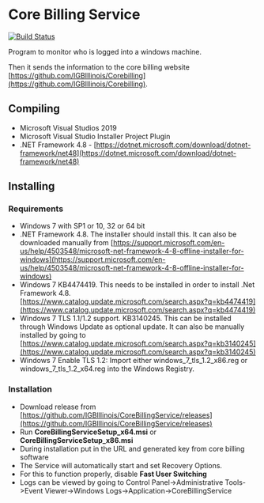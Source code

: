 # Core Billing Service

[![Build Status](https://github.com/IGBIllinois/CorebillingService/actions/workflows/main.yml/badge.svg)](https://github.com/IGBIllinois/CorebillingService/actions/workflows/main.yml)

Program to monitor who is logged into a windows machine.  

Then it sends the information to the core billing website [https://github.com/IGBIllinois/Corebilling](https://github.com/IGBIllinois/Corebilling).

## Compiling

* Microsoft Visual Studios 2019
* Microsoft Visual Studio Installer Project Plugin
* .NET Framework 4.8 - [https://dotnet.microsoft.com/download/dotnet-framework/net48](https://dotnet.microsoft.com/download/dotnet-framework/net48)

## Installing
### Requirements
* Windows 7 with SP1 or 10, 32 or 64 bit
* .NET Framework 4.8.  The installer should install this.  It can also be downloaded manually from [https://support.microsoft.com/en-us/help/4503548/microsoft-net-framework-4-8-offline-installer-for-windows](https://support.microsoft.com/en-us/help/4503548/microsoft-net-framework-4-8-offline-installer-for-windows)
* Windows 7 KB4474419.  This needs to be installed in order to install .Net Framework 4.8. [https://www.catalog.update.microsoft.com/search.aspx?q=kb4474419](https://www.catalog.update.microsoft.com/search.aspx?q=kb4474419)
* Windows 7 TLS 1.1/1.2 support. KB3140245.  This can be installed through Windows Update as optional update.  It can also be manually installed by going to [https://www.catalog.update.microsoft.com/search.aspx?q=kb3140245](https://www.catalog.update.microsoft.com/search.aspx?q=kb3140245)
* Windows 7 Enable TLS 1.2: Import either windows_7_tls_1.2_x86.reg or windows_7_tls_1.2_x64.reg into the Windows Registry.

### Installation
* Download release from [https://github.com/IGBIllinois/CoreBillingService/releases](https://github.com/IGBIllinois/CoreBillingService/releases)
* Run **CoreBillingServiceSetup_x64.msi** or **CoreBillingServiceSetup_x86.msi**
* During installation put in the URL and generated key from core billing software
* The Service will automatically start and set Recovery Options.
* For this to function properly, disable **Fast User Switching**
* Logs can be viewed by going to Control Panel->Administrative Tools->Event Viewer->Windows Logs->Application->CoreBillingService

